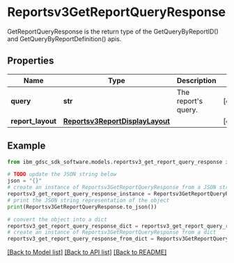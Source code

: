 # Reportsv3GetReportQueryResponse

GetReportQueryResponse is the return type of the GetQueryByReportID() and GetQueryByReportDefinition() apis.

## Properties

Name | Type | Description | Notes
------------ | ------------- | ------------- | -------------
**query** | **str** | The report&#39;s query. | [optional] 
**report_layout** | [**Reportsv3ReportDisplayLayout**](Reportsv3ReportDisplayLayout.md) |  | [optional] 

## Example

```python
from ibm_gdsc_sdk_software.models.reportsv3_get_report_query_response import Reportsv3GetReportQueryResponse

# TODO update the JSON string below
json = "{}"
# create an instance of Reportsv3GetReportQueryResponse from a JSON string
reportsv3_get_report_query_response_instance = Reportsv3GetReportQueryResponse.from_json(json)
# print the JSON string representation of the object
print(Reportsv3GetReportQueryResponse.to_json())

# convert the object into a dict
reportsv3_get_report_query_response_dict = reportsv3_get_report_query_response_instance.to_dict()
# create an instance of Reportsv3GetReportQueryResponse from a dict
reportsv3_get_report_query_response_from_dict = Reportsv3GetReportQueryResponse.from_dict(reportsv3_get_report_query_response_dict)
```
[[Back to Model list]](../README.md#documentation-for-models) [[Back to API list]](../README.md#documentation-for-api-endpoints) [[Back to README]](../README.md)


